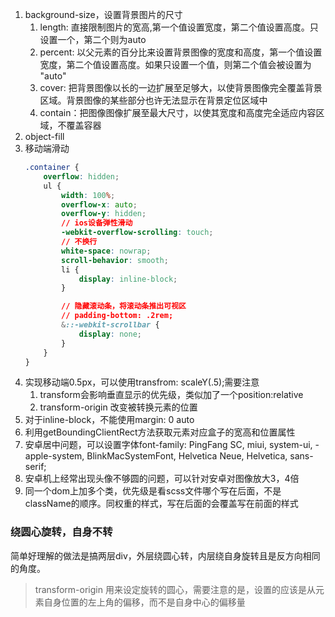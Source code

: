 1. background-size，设置背景图片的尺寸
    1. length: 直接限制图片的宽高,第一个值设置宽度，第二个值设置高度。只设置一个，第二个则为auto
    1. percent: 以父元素的百分比来设置背景图像的宽度和高度，第一个值设置宽度，第二个值设置高度。如果只设置一个值，则第二个值会被设置为 "auto"
    1. cover: 把背景图像以长的一边扩展至足够大，以使背景图像完全覆盖背景区域。背景图像的某些部分也许无法显示在背景定位区域中
    1. contain：把图像图像扩展至最大尺寸，以使其宽度和高度完全适应内容区域，不覆盖容器
1. object-fill
1. 移动端滑动
    ```css
    .container {
        overflow: hidden;
        ul {
            width: 100%;
            overflow-x: auto;
            overflow-y: hidden;
            // ios设备弹性滑动
            -webkit-overflow-scrolling: touch;
            // 不换行
            white-space: nowrap;
            scroll-behavior: smooth;
            li {
                display: inline-block;
            }

            // 隐藏滚动条，将滚动条推出可视区
            // padding-bottom: .2rem;
            &::-webkit-scrollbar {
                display: none;
            }
        }
    }
    ```
1. 实现移动端0.5px，可以使用transfrom: scaleY(.5);需要注意
    1. transform会影响垂直显示的优先级，类似加了一个position:relative
    2. transform-origin 改变被转换元素的位置
1. 对于inline-block，不能使用margin: 0 auto
1. 利用getBoundingClientRect方法获取元素对应盒子的宽高和位置属性
1. 安卓居中问题，可以设置字体font-family: PingFang SC, miui, system-ui, -apple-system, BlinkMacSystemFont, Helvetica Neue, Helvetica, sans-serif;
1. 安卓机上经常出现头像不够圆的问题，可以针对安卓对图像放大3，4倍
1. 同一个dom上加多个类，优先级是看scss文件哪个写在后面，不是className的顺序。同权重的样式，写在后面的会覆盖写在前面的样式

### 绕圆心旋转，自身不转
简单好理解的做法是搞两层div，外层绕圆心转，内层绕自身旋转且是反方向相同的角度。
> transform-origin 用来设定旋转的圆心，需要注意的是，设置的应该是从元素自身位置的左上角的偏移，而不是自身中心的偏移量
